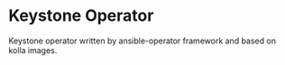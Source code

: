 Keystone Operator
=================

Keystone operator written by ansible-operator framework and based on kolla images.

